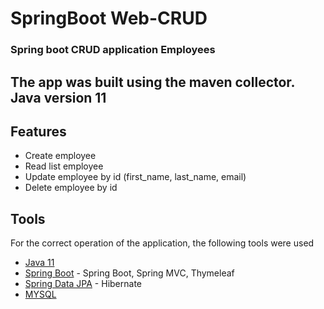 # SpringBoot Web-CRUD

### Spring boot CRUD application Employees 

## The app was built using the maven collector. Java version 11

## Features

- Create employee
- Read list employee
- Update employee by id (first_name, last_name, email)
- Delete employee by id 

## Tools
For the correct operation of the application, the following tools were used

<ul>
<li class="has-line-data" data-line-start="40" data-line-end="41"><a href="https://jdk.java.net/11/">Java 11</a></li>
<li class="has-line-data" data-line-start="41" data-line-end="42"><a href="https://spring.io/projects/spring-boot">Spring Boot</a> - Spring Boot, Spring MVC, Thymeleaf</li>
<li class="has-line-data" data-line-start="42" data-line-end="43"><a href="https://spring.io/projects/spring-data-jpa">Spring Data JPA</a> - Hibernate</li>
<li class="has-line-data" data-line-start="42" data-line-end="43"><a href="https://www.mysql.com/">MYSQL</a></li>
</ul>
